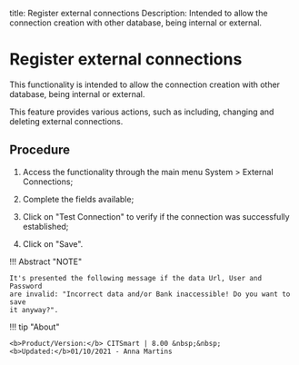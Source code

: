 title: Register external connections
Description: Intended to allow the connection creation with other database, being internal or external.
# Register external connections

This functionality is intended to allow the connection creation with other
database, being internal or external.

This feature provides various actions, such as including, changing and deleting
external connections.

Procedure
-------------

1.  Access the functionality through the main menu System \> External
    Connections;

2.  Complete the fields available;

3.  Click on "Test Connection" to verify if the connection was successfully
    established;

4.  Click on "Save".

!!! Abstract "NOTE"

    It's presented the following message if the data Url, User and Password
    are invalid: "Incorrect data and/or Bank inaccessible! Do you want to save
    it anyway?".  

!!! tip "About"

    <b>Product/Version:</b> CITSmart | 8.00 &nbsp;&nbsp;
    <b>Updated:</b>01/10/2021 - Anna Martins

